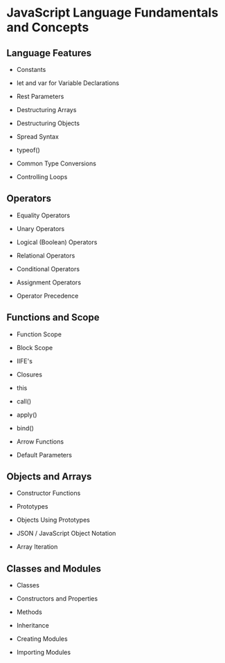 # **JavaScript Language Fundamentals and Concepts**

## **Language Features**

- Constants

- let and var for Variable Declarations

- Rest Parameters

- Destructuring Arrays

- Destructuring Objects

- Spread Syntax

- typeof()

- Common Type Conversions

- Controlling Loops

## **Operators**

- Equality Operators

- Unary Operators

- Logical (Boolean) Operators

- Relational Operators

- Conditional Operators

- Assignment Operators

- Operator Precedence

## **Functions and Scope**

- Function Scope

- Block Scope

- IIFE's

- Closures

- this

- call()

- apply()

- bind()

- Arrow Functions

- Default Parameters

## **Objects and Arrays**

- Constructor Functions

- Prototypes

- Objects Using Prototypes

- JSON / JavaScript Object Notation

- Array Iteration

## **Classes and Modules**

- Classes

- Constructors and Properties

- Methods

- Inheritance

- Creating Modules

- Importing Modules